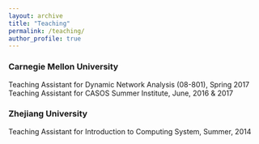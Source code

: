 ```yaml
---
layout: archive
title: "Teaching"
permalink: /teaching/
author_profile: true
---
```


### Carnegie Mellon University
Teaching Assistant for Dynamic Network Analysis (08-801), Spring 2017<br />
Teaching Assistant for CASOS Summer Institute, June, 2016 & 2017

### Zhejiang University
Teaching Assistant for Introduction to Computing System, Summer, 2014
